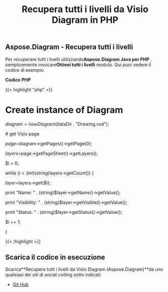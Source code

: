﻿---
title: Recupera tutti i livelli da Visio Diagram in PHP
type: docs
weight: 20
url: /it/java/retrieve-all-layers-from-the-visio-diagram-in-php/
---
## **Aspose.Diagram - Recupera tutti i livelli**
 Per recuperare tutti i livelli utilizzando**Aspose.Diagram Java per PHP** , semplicemente invocare**Ottieni tutti i livelli** modulo. Qui puoi vedere il codice di esempio.

**Codice PHP**

{{< highlight "php" >}}

 # Create instance of Diagram

$diagram = new Diagram($dataDir . "Drawing.vsd");

\# get Visio page

$page=$diagram->getPages()->getPage(0);

$layers=$page->getPageSheet()->getLayers();

$i = 0;

while ($i<(int)(string)$layers->getCount()) {

$layer=$layers->get($i);

print "Name: " . (string)$layer->getName()->getValue();

print "Visibility: " . (string)$layer->getVisible()->getValue();

print "Status: " . (string)$layer->getStatus()->getValue();

$i += 1;

}

{{< /highlight >}}
## **Scarica il codice in esecuzione**
 Scarica**Recupera tutti i livelli da Visio Diagram (Aspose.Diagram)**da uno qualsiasi dei siti di social coding sotto indicati:

- [Git Hub](https://github.com/asposediagram/Aspose.Diagram-for-Java/blob/master/Plugins/Aspose_Diagram_Java_for_PHP/src/aspose/diagram/WorkingwithLayers/GetAllLayers.php)
